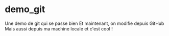 # demo_git
Une demo de git qui se passe bien
Et maintenant, on modifie depuis GitHub
Mais aussi depuis ma machine locale
et c'est cool !


